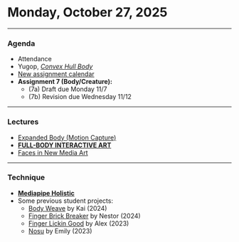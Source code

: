 # Monday, October 27, 2025

---

### Agenda 

* Attendance
* Yugop, [*Convex Hull Body*](https://x.com/yugop/status/1842149619167531174)
* [New assignment calendar](https://raw.githubusercontent.com/golanlevin/60-212/main/2025/syllabus/60-212_2025_schedule.png)
* **Assignment 7 (Body/Creature):**
	* (7a) Draft due Monday 11/7
	* (7b) Revision due Wednesday 11/12

---

### Lectures

* [Expanded Body (Motion Capture)](https://github.com/golanlevin/lectures/tree/master/lecture_expanded_body)
* [**FULL-BODY INTERACTIVE ART**](https://golancourses.net/fall23/daily-notes/october/10-23/full-body-interactive-art/)
* [Faces in New Media Art](https://golancourses.net/fall23/daily-notes/october/10-25/faces-in-new-media-art/)

---

### Technique

* [**Mediapipe Holistic**](https://openprocessing.org/sketch/2760298)
* Some previous student projects:
	* [Body Weave](https://www.youtube.com/watch?v=LN5vuD0LR7A) by Kai (2024)
	* [Finger Brick Breaker](https://www.youtube.com/watch?v=OSNwaXoMWg0) by Nestor (2024)
	* [Finger Lickin Good](https://www.youtube.com/watch?v=ZZ-MfS9EKx8) by Alex (2023)
	* [Nosu](https://www.youtube.com/watch?v=HRAdkqcAK3E) by Emily (2023)





